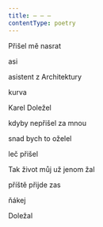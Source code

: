 ```yaml
---
title: – – –
contentType: poetry
---
```


<section>

Přišel mě nasrat

asi

asistent z Architektury

kurva

Karel Doležel

kdyby nepřišel za mnou

snad bych to oželel

leč přišel

Tak život můj už jenom žal

příště přijde zas

ňákej

Doležal

</section>
